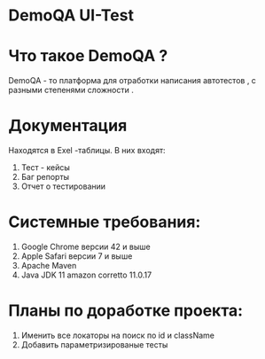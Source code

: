 # DemoQA UI-Test
# Что такое DemoQA ?
DemoQA - то платформа для отработки написания автотестов , с разными степенями сложности .


# Документация 
 Находятся в Exel -таблицы.
 В них входят: 
1) Тест - кейсы
2) Баг репорты
3) Отчет о тестировании 


    
# Системные требования:
1) Google Chrome версии 42 и выше 
2) Apple Safari версии 7 и выше
3) Apache Maven
4) Java JDK 11 amazon corretto 11.0.17

# Планы по доработке проекта:
1) Именить все локаторы на поиск по id и className
2) Добавить параметризированые тесты



